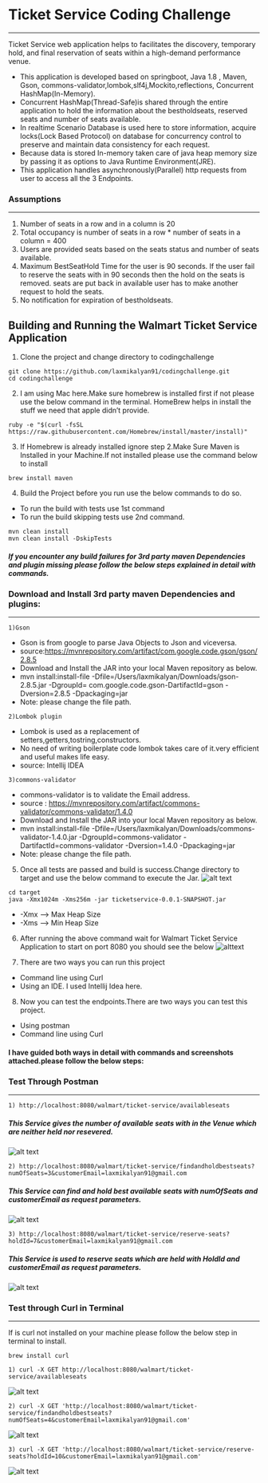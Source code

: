 # Ticket Service Coding Challenge
---
Ticket Service web application helps to facilitates the discovery, temporary hold, and final reservation of seats within a high-demand performance
venue.

* This application is developed based on springboot, Java 1.8 , Maven, Gson, commons-validator,lombok,slf4j,Mockito,reflections, Concurrent HashMap(In-Memory).
* Concurrent HashMap(Thread-Safe)is shared through the entire application to hold the information about the bestholdseats, reserved seats and number of seats available.
* In realtime Scenario Database is used here to store information, acquire locks(Lock Based Protocol) on database for concurrency control to preserve and maintain data consistency for each request.
* Because data is stored In-memory taken care of java heap memory size by passing it as options to Java Runtime Environment(JRE).
* This application handles asynchronously(Parallel) http requests from user to access all the 3 Endpoints.

### Assumptions
---
1) Number of seats in a row and in a column is 20
2) Total occupancy is number of seats in a row * number of seats in a column = 400
3) Users are provided seats based on the seats status and number of seats available.
4) Maximum BestSeatHold Time for the user is 90 seconds. If the user fail to reserve the seats with in 90 seconds then the hold on the seats is removed. seats are put back in available user has to make another request to hold the seats.
5) No notification for expiration of bestholdseats.


Building and Running the Walmart Ticket Service Application
---
1. Clone the project and change directory to codingchallenge
```
git clone https://github.com/laxmikalyan91/codingchallenge.git
cd codingchallenge
```
2. I am using Mac here.Make sure homebrew is installed first if not please use the below command in the terminal.
HomeBrew helps in install the stuff we need that apple didn’t provide.
```
ruby -e "$(curl -fsSL https://raw.githubusercontent.com/Homebrew/install/master/install)"
```
3. If Homebrew is already installed ignore step 2.Make Sure Maven is Installed in your Machine.If not installed please use the command below to install
```
brew install maven
```
4. Build the Project before you run use the below commands to do so.
* To run the build with tests use 1st command
* To run the build skipping tests use 2nd command.
```
mvn clean install
mvn clean install -DskipTests
```
##### If you encounter any build failures for 3rd party maven Dependencies and plugin missing please follow the below steps explained in detail with commands.

### Download and Install 3rd party maven Dependencies and plugins:
---
```
1)Gson
```
* Gson is from google to parse Java Objects to Json and viceversa.
* source:https://mvnrepository.com/artifact/com.google.code.gson/gson/2.8.5
* Download and Install the JAR into your local Maven repository as below.
* mvn install:install-file -Dfile=/Users/laxmikalyan/Downloads/gson-2.8.5.jar -DgroupId= com.google.code.gson\-DartifactId=gson -Dversion=2.8.5 -Dpackaging=jar
* Note: please change the file path.
```
2)Lombok plugin
```
* Lombok is used as a replacement of setters,getters,tostring,constructors.
* No need of writing boilerplate code lombok takes care of it.very efficient and useful makes life easy.
* source: Intellij IDEA
 
```
3)commons-validator
```
* commons-validator is to validate the Email address.
* source : https://mvnrepository.com/artifact/commons-validator/commons-validator/1.4.0
* Download and Install the JAR into your local Maven repository as below.
* mvn install:install-file -Dfile=/Users/laxmikalyan/Downloads/commons-validator-1.4.0.jar -DgroupId=commons-validator \-DartifactId=commons-validator -Dversion=1.4.0 -Dpackaging=jar
* Note: please change the file path.

5. Once all tests are passed and build is success.Change directory to target and use the below command to execute the Jar.
![alt text](https://github.com/laxmikalyan91/codingchallenge/blob/master/images/Build_Success.png)
```
cd target
java -Xmx1024m -Xms256m -jar ticketservice-0.0.1-SNAPSHOT.jar
```
* -Xmx --> Max Heap Size
* -Xms --> Min Heap Size

6. After running the above command wait for Walmart Ticket Service Application to start on port 8080 you should see the below
![alttext](https://github.com/laxmikalyan91/codingchallenge/blob/master/images/Walmart%20Ticket%20Service%20Application%20Start.png)

7. There are two ways you can run this project 
* Command line using Curl 
* Using an IDE. I used Intellij Idea here.
  
8. Now you can test the endpoints.There are two ways you can test this project. 
* Using postman
* Command line using Curl

#### I have guided both ways in detail with commands and screenshots attached.please follow the below steps:

### Test Through Postman
---

```
1) http://localhost:8080/walmart/ticket-service/availableseats
```
##### This Service gives the number of available seats with in the Venue which are neither held nor resevered.

![alt text](https://github.com/laxmikalyan91/codingchallenge/blob/master/images/availableseats.png)


```
2) http://localhost:8080/walmart/ticket-service/findandholdbestseats?numOfSeats=3&customerEmail=laxmikalyan91@gmail.com
```
##### This Service can find and hold best available seats with numOfSeats and customerEmail as request parameters.

![alt text](https://github.com/laxmikalyan91/codingchallenge/blob/master/images/bestholdseat.png)


```
3) http://localhost:8080/walmart/ticket-service/reserve-seats?holdId=7&customerEmail=laxmikalyan91@gmail.com
```
##### This Service is used to reserve seats which are held with HoldId and customerEmail as request parameters.

![alt text](https://github.com/laxmikalyan91/codingchallenge/blob/master/images/ReserveSeats.png)

### Test through Curl in Terminal
---
If is curl not installed on your machine please follow the below step in terminal to install.

```
brew install curl
```
```
1) curl -X GET http://localhost:8080/walmart/ticket-service/availableseats
```
![alt text](https://github.com/laxmikalyan91/codingchallenge/blob/master/images/availableseats_curl.png)
```
2) curl -X GET 'http://localhost:8080/walmart/ticket-service/findandholdbestseats?numOfSeats=4&customerEmail=laxmikalyan91@gmail.com'
```
![alt text](https://github.com/laxmikalyan91/codingchallenge/blob/master/images/bestholdseat_curl.png)
```
3) curl -X GET 'http://localhost:8080/walmart/ticket-service/reserve-seats?holdId=10&customerEmail=laxmikalyan91@gmail.com'
```
![alt text](https://github.com/laxmikalyan91/codingchallenge/blob/master/images/reseredseats_curl.png)

